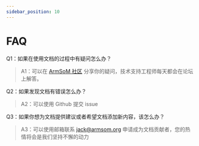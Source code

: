 ```yaml
---
sidebar_position: 10
---
```


#  FAQ

Q1：如果在使用文档的过程中有疑问怎么办？

> A1：可以在 [ArmSoM 社区](http://forum.armsom.org/) 分享你的疑问，技术支持工程师每天都会在论坛上解答。

Q2：如果发现文档有错误怎么办？

> A2：可以使用 Github 提交 issue

Q3：如果你想为文档提供建议或者希望文档添加新内容，该怎么办？

> A3：可以使用邮箱联系 jack@armsom.org 申请成为文档贡献者，您的热情将会是我们坚持不懈的动力

